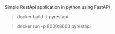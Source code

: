 Simple RestApi application in python using FastAPI

> docker build -t pyrestapi .

> docker run -p 8000:8000 pyrestapi
